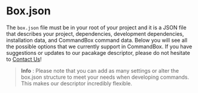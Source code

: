 # Box.json

The `box.json` file must be in your root of your project and it is a JSON file that describes your project, dependencies, development dependencies, installation data, and CommandBox command data. Below you will see all the possible options that we currently support in CommandBox. If you have suggestions or updates to our pacakage descriptor, please do not hesitate to [Contact Us](https://groups.google.com/a/ortussolutions.com/forum/#!forum/commandbox)!

>**Info** : Please note that you can add as many settings or alter the box.json structure to meet your needs when developing commands. This makes our descriptor incredibly flexible.